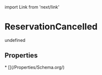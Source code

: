 import Link from 'next/link'
# ReservationCancelled

undefined

## Properties

<Grid>
* [](/Properties/Schema.org/)

</Grid>

